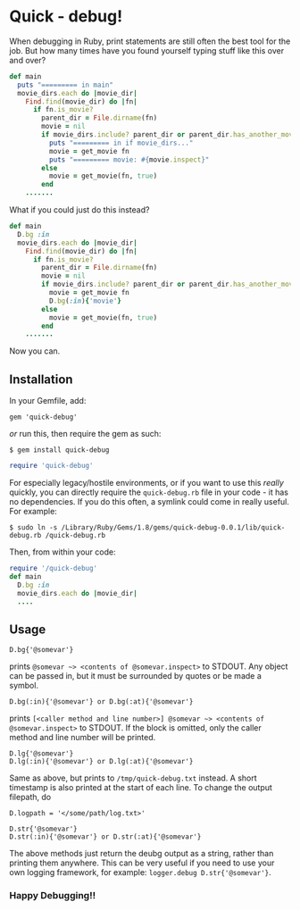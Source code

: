 Quick - debug!
============
When debugging in Ruby, print statements are still often the best tool for the job. But how many times have you found yourself typing stuff like this over and over?

```ruby
def main
  puts "========= in main"
  movie_dirs.each do |movie_dir|
    Find.find(movie_dir) do |fn|
      if fn.is_movie?
        parent_dir = File.dirname(fn)
        movie = nil
        if movie_dirs.include? parent_dir or parent_dir.has_another_movie(fn)
          puts "========= in if movie_dirs..."
          movie = get_movie fn
          puts "========= movie: #{movie.inspect}"
        else
          movie = get_movie(fn, true)
        end
    .......
```

What if you could just do this instead?

```ruby
def main
  D.bg :in
  movie_dirs.each do |movie_dir|
    Find.find(movie_dir) do |fn|
      if fn.is_movie?
        parent_dir = File.dirname(fn)
        movie = nil
        if movie_dirs.include? parent_dir or parent_dir.has_another_movie(fn)
          movie = get_movie fn
          D.bg(:in){'movie'}
        else
          movie = get_movie(fn, true)
        end
    .......
```

Now you can.

Installation
------------
In your Gemfile, add:

```
gem 'quick-debug'
```
_or_ run this, then require the gem as such:

```
$ gem install quick-debug
```
```ruby
require 'quick-debug'
```
For especially legacy/hostile environments, or if you want to use this _really_ quickly, you can directly require the `quick-debug.rb` file in your code - it has no dependencies. If you do this often, a symlink could come in really useful. For example:

```
$ sudo ln -s /Library/Ruby/Gems/1.8/gems/quick-debug-0.0.1/lib/quick-debug.rb /quick-debug.rb
```

Then, from within your code:

```ruby
require '/quick-debug'
def main
  D.bg :in
  movie_dirs.each do |movie_dir|
  ....
```

Usage
-----
```
D.bg{'@somevar'}
```
prints `@somevar ~> <contents of @somevar.inspect>` to STDOUT. Any object can be passed in, but it must be surrounded by quotes or be made a symbol.

```
D.bg(:in){'@somevar'} or D.bg(:at){'@somevar'}
```
prints `[<caller method and line number>] @somevar ~> <contents of @somevar.inspect>` to STDOUT. If the block is omitted, only the caller method and line number will be printed.

```
D.lg{'@somevar'}
D.lg(:in){'@somevar'} or D.lg(:at){'@somevar'}
```
Same as above, but prints to `/tmp/quick-debug.txt` instead. A short timestamp is also printed at the start of each line. To change the output filepath, do

```
D.logpath = '</some/path/log.txt>'
```

```
D.str{'@somevar'}
D.str(:in){'@somevar'} or D.str(:at){'@somevar'}
```
The above methods just return the deubg output as a string, rather than printing them anywhere. This can be very useful if you need to use your own logging framework, for example: `logger.debug D.str{'@somevar'}`.

### Happy Debugging!! ###
